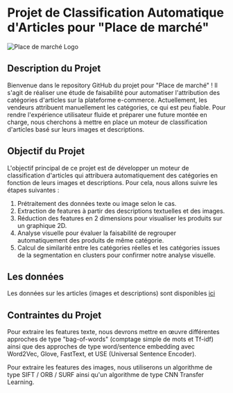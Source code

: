 # Projet de Classification Automatique d'Articles pour "Place de marché"

![Place de marché Logo](place_de_mrche.jpg)

## Description du Projet

Bienvenue dans le repository GitHub du projet pour "Place de marché" ! Il s'agit de réaliser une étude de faisabilité pour automatiser l'attribution des catégories d'articles sur la plateforme e-commerce. Actuellement, les vendeurs attribuent manuellement les catégories, ce qui est peu fiable. Pour rendre l'expérience utilisateur fluide et préparer une future montée en charge, nous cherchons à mettre en place un moteur de classification d'articles basé sur leurs images et descriptions.

## Objectif du Projet

L'objectif principal de ce projet est de développer un moteur de classification d'articles qui attribuera automatiquement des catégories en fonction de leurs images et descriptions. Pour cela, nous allons suivre les étapes suivantes :

1. Prétraitement des données texte ou image selon le cas.
2. Extraction de features à partir des descriptions textuelles et des images.
3. Réduction des features en 2 dimensions pour visualiser les produits sur un graphique 2D.
4. Analyse visuelle pour évaluer la faisabilité de regrouper automatiquement des produits de même catégorie.
5. Calcul de similarité entre les catégories réelles et les catégories issues de la segmentation en clusters pour confirmer notre analyse visuelle.

## Les données 

Les données sur les articles (images et descriptions) sont disponibles [ici](https://s3-eu-west-1.amazonaws.com/static.oc-static.com/prod/courses/files/Parcours_data_scientist/Projet+-+Textimage+DAS+V2/Dataset+projet+pre%CC%81traitement+textes+images.zip)

## Contraintes du Projet

Pour extraire les features texte, nous devrons mettre en œuvre différentes approches de type "bag-of-words" (comptage simple de mots et Tf-idf) ainsi que des approches de type word/sentence embedding avec Word2Vec, Glove, FastText, et USE (Universal Sentence Encoder).

Pour extraire les features des images, nous utiliserons un algorithme de type SIFT / ORB / SURF ainsi qu'un algorithme de type CNN Transfer Learning.
